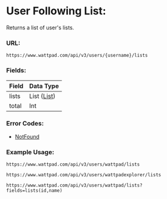 # User Following List:

Returns a list of user's lists.

### URL:

`https://www.wattpad.com/api/v3/users/{username}/lists`

### Fields:

| Field | Data Type |
| - | - |
| lists | List ([List](../Data_Types/List.md)) |
| total | Int |

### Error Codes:

- [NotFound](../General/Error_Codes.md#1014)

### Example Usage:

`https://www.wattpad.com/api/v3/users/wattpad/lists`

`https://www.wattpad.com/api/v3/users/wattpadexplorer/lists`

`https://www.wattpad.com/api/v3/users/wattpad/lists?fields=lists(id,name)`